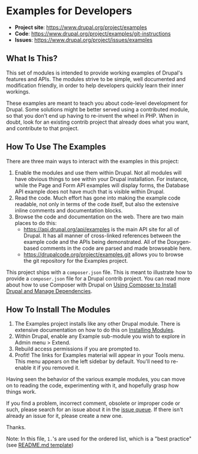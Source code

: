 # Examples for Developers

- **Project site**: https://www.drupal.org/project/examples
- **Code**: https://www.drupal.org/project/examples/git-instructions
- **Issues**: https://www.drupal.org/project/issues/examples


## What Is This?

This set of modules is intended to provide working examples of Drupal's
features and APIs. The modules strive to be simple, well documented and
modification friendly, in order to help developers quickly learn their inner
workings.

These examples are meant to teach you about code-level development for Drupal.
Some solutions might be better served using a contributed module, so that
you don't end up having to re-invent the wheel in PHP. When in doubt, look for
an existing contrib project that already does what you want, and contribute to
that project.


## How To Use The Examples

There are three main ways to interact with the examples in this project:

1. Enable the modules and use them within Drupal. Not all modules will have
   obvious things to see within your Drupal installation. For instance, while
   the Page and Form API examples will display forms, the Database API example
   does not have much that is visible within Drupal.
1. Read the code. Much effort has gone into making the example code readable,
   not only in terms of the code itself, but also the extensive inline comments
   and documentation blocks.
1. Browse the code and documentation on the web. There are two main places to
   do this:
    - https://api.drupal.org/api/examples is the main API site for all of
    Drupal. It has all manner of cross-linked references between the example
    code and the APIs being demonstrated. All of the Doxygen-based comments in
    the code are parsed and made browseable here.
    - https://drupalcode.org/project/examples.git allows you to browse the git
    repository for the Examples project.

This project ships with a `composer.json` file. This is meant to illustrate how
to provide a `composer.json` file for a Drupal contrib project. You can read
more about how to use Composer with Drupal on
[Using Composer to Install Drupal and Manage Dependencies](https://www.drupal.org/docs/develop/using-composer/manage-dependencies).


## How To Install The Modules

1. The Examples project installs like any other Drupal module. There is
   extensive documentation on how to do this on
   [Installing Modules](https://www.drupal.org/docs/extending-drupal/installing-modules).
1. Within Drupal, enable any Example sub-module you wish to explore in Admin
   menu > Extend.
1. Rebuild access permissions if you are prompted to.
1. Profit! The links for Examples material will appear in your Tools menu. This
   menu appears on the left sidebar by default. You'll need to re-enable it if
   you removed it.

Having seen the behavior of the various example modules, you can move on to
reading the code, experimenting with it, and hopefully grasp how things work.

If you find a problem, incorrect comment, obsolete or improper code or such,
please search for an issue about it in the
[issue queue](https://www.drupal.org/project/issues/examples). If there isn't
already an issue for it, please create a new one.

Thanks.

Note: In this file, `1.`'s are used for the ordered list, which is a
"best practice" (see
[README.md template](https://www.drupal.org/docs/develop/managing-a-drupalorg-theme-module-or-distribution-project/documenting-your-project/readmemd-template))

